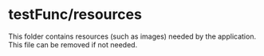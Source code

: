 # testFunc/resources

This folder contains resources (such as images) needed by the application. This file can
be removed if not needed.
